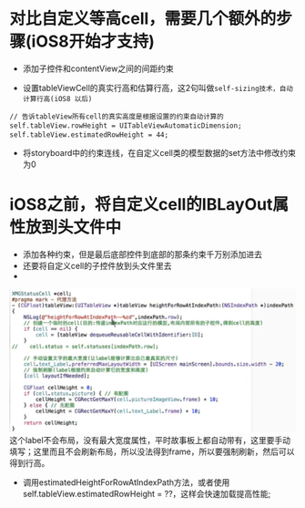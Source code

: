 # 对比自定义等高cell，需要几个额外的步骤(iOS8开始才支持)
- 添加子控件和contentView之间的间距约束
 

- 设置tableViewCell的真实行高和估算行高，这2句叫做`self-sizing技术，自动计算行高(iOS8 以后)`
```
// 告诉tableView所有cell的真实高度是根据设置的约束自动计算的
self.tableView.rowHeight = UITableViewAutomaticDimension;
self.tableView.estimatedRowHeight = 44;
```

- 将storyboard中的约束连线，在自定义cell类的模型数据的set方法中修改约束为0

# iOS8之前，将自定义cell的IBLayOut属性放到头文件中
- 添加各种约束，但是最后底部控件到底部的那条约束千万别添加进去
- 还要将自定义cell的子控件放到头文件里去
- 
![](/assets/ios8之前.png)这个label不会布局，没有最大宽度属性，平时故事板上都自动带有，这里要手动填写；这里而且不会刷新布局，所以没法得到frame，所以要强制刷新，然后可以得到行高。

- 调用estimatedHeightForRowAtIndexPath方法，或者使用self.tableView.estimatedRowHeight = ??，这样会快速加载提高性能;
